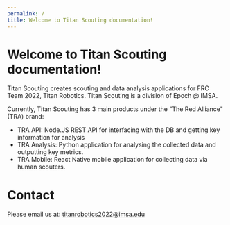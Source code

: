 ```yaml
---
permalink: /
title: Welcome to Titan Scouting documentation!
---
```


# Welcome to Titan Scouting documentation!
Titan Scouting creates scouting and data analysis applications for FRC Team 2022, Titan Robotics. Titan Scouting is a division of Epoch @ IMSA.

Currently, Titan Scouting has 3 main products under the "The Red Alliance" (TRA) brand:
 
* TRA API: Node.JS REST API for interfacing with the DB and getting key information for analysis
* TRA Analysis: Python application for analysing the collected data and outputting key metrics. 
* TRA Mobile: React Native mobile application for collecting data via human scouters.

# Contact
Please email us at: [titanrobotics2022@imsa.edu](mailto:titanrobotics2022@imsa.edu)
